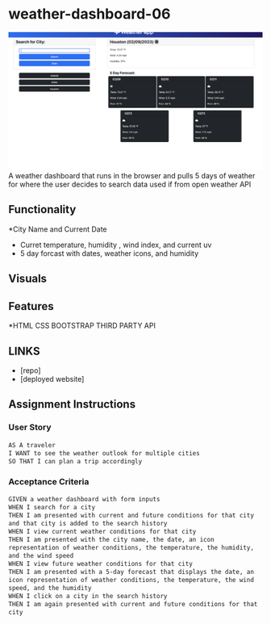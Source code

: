 # weather-dashboard-06

![screenshot](screenshot.png)
A weather dashboard that runs in the browser and pulls 5 days of weather for where the user decides to search data used if from open weather API

## Functionality 
*City Name and Current Date
* Curret temperature, humidity , wind index, and current uv
* 5 day forcast with dates, weather icons, and humidity 

## Visuals

## Features 
*HTML
CSS
BOOTSTRAP
THIRD PARTY API

## LINKS
* [repo] 
* [deployed website]  


## Assignment Instructions

### User Story

```
AS A traveler
I WANT to see the weather outlook for multiple cities
SO THAT I can plan a trip accordingly
```

### Acceptance Criteria

```
GIVEN a weather dashboard with form inputs
WHEN I search for a city
THEN I am presented with current and future conditions for that city and that city is added to the search history
WHEN I view current weather conditions for that city
THEN I am presented with the city name, the date, an icon representation of weather conditions, the temperature, the humidity, and the wind speed
WHEN I view future weather conditions for that city
THEN I am presented with a 5-day forecast that displays the date, an icon representation of weather conditions, the temperature, the wind speed, and the humidity
WHEN I click on a city in the search history
THEN I am again presented with current and future conditions for that city
```
